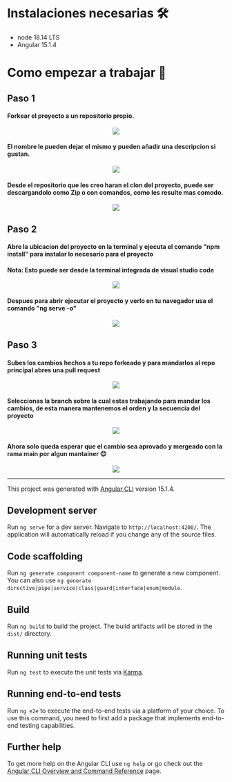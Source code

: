 
# Instalaciones necesarias 🛠

- node 18.14 LTS 
- Angular 15.1.4

# Como empezar a trabajar 🔨

## Paso 1

#### Forkear el proyecto a un repositorio propio.
<p align="center">
  <img src="https://i.gyazo.com/10bbe611800bb08ba4867d3e25292fcf.png"/>
</p>


#### El nombre le pueden dejar el mismo y pueden añadir una descripcion si gustan.
<p align="center">
  <img src="https://images-ext-2.discordapp.net/external/FQ5pvhYtszcYWXEvyx3tZnlHPNLaKqiIl26wEDSYSkE/https/i.gyazo.com/d2109f567383238b3d4d48836566650b.png"/>
</p>

#### Desde el repositorio que les creo haran el clon del proyecto, puede ser descargandolo como Zip o con comandos, como les resulte mas comodo.
<p align="center">
  <img src="https://user-images.githubusercontent.com/52982047/218383154-5e228454-72d3-4fc7-80fc-5cbd751f9b26.png"/>
</p>

## Paso 2
#### Abre la ubicacion del proyecto en la terminal y ejecuta el comando "npm install" para instalar lo necesario para el proyecto
#### Nota: Esto puede ser desde la terminal integrada de visual studio code 

<p align="center">
  <img src="https://user-images.githubusercontent.com/52982047/218387957-818f0a09-b9e8-46cf-a19a-b291e25705ec.png"/>
</p>

#### Despues para abrir ejecutar el proyecto y verlo en tu navegador usa el comando "ng serve -o"

<p align="center">
  <img src="https://user-images.githubusercontent.com/52982047/218388178-c8ced921-b0e6-45ef-b71a-eeca17c54901.png"/>
</p>


## Paso 3
#### Subes los cambios hechos a tu repo forkeado y para mandarlos al repo principal abres una pull request

<p align="center">
  <img src="https://user-images.githubusercontent.com/52982047/218385280-04201a46-a577-4776-9d56-b3f5034ca1e4.png"/>
</p>


#### Seleccionas la branch sobre la cual estas trabajando para mandar los cambios, de esta manera mantenemos el orden y la secuencia del proyecto

<p align="center">
  <img src="https://user-images.githubusercontent.com/52982047/218385536-b5a47bb6-168b-46d5-b81d-d8c296b3e486.png"/>
</p>

#### Ahora solo queda esperar que el cambio sea aprovado y mergeado con la rama main por algun mantainer 😊

<p align="center">
  <img src="https://media.tenor.com/Z4Ks69TQz0wAAAAi/hacker-pepe.gif"/>
</p>





















---------------------------------------------------------------------------------------------------
This project was generated with [Angular CLI](https://github.com/angular/angular-cli) version 15.1.4.

## Development server

Run `ng serve` for a dev server. Navigate to `http://localhost:4200/`. The application will automatically reload if you change any of the source files.

## Code scaffolding

Run `ng generate component component-name` to generate a new component. You can also use `ng generate directive|pipe|service|class|guard|interface|enum|module`.

## Build

Run `ng build` to build the project. The build artifacts will be stored in the `dist/` directory.

## Running unit tests

Run `ng test` to execute the unit tests via [Karma](https://karma-runner.github.io).

## Running end-to-end tests

Run `ng e2e` to execute the end-to-end tests via a platform of your choice. To use this command, you need to first add a package that implements end-to-end testing capabilities.

## Further help

To get more help on the Angular CLI use `ng help` or go check out the [Angular CLI Overview and Command Reference](https://angular.io/cli) page.
